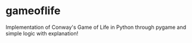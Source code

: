 # gameoflife
Implementation of Conway's Game of Life in Python through pygame and simple logic with explanation!
